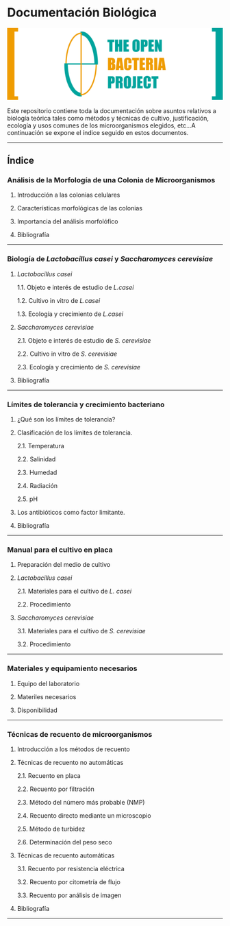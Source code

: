 # **Documentación Biológica**

![](https://raw.githubusercontent.com/TheOpenBacteriaProject/Branding/master/Documentation-Media/Document-Header.png)

Este repositorio contiene toda la documentación sobre asuntos relativos a biología teórica tales como métodos y técnicas de cultivo, justificación, ecología y usos comunes de los microorganismos elegidos, etc...A continuación se expone el índice seguido en estos documentos.

-----------------

## Índice

### **Análisis de la Morfología de una Colonia de Microorganismos**

1. Introducción a las colonias celulares

2. Características morfológicas de las colonias

3. Importancia del análisis morfolófico

4. Bibliografía

---------------------------------------

### **Biología de *Lactobacillus casei* y *Saccharomyces cerevisiae***

1. *Lactobacillus casei*

    1.1. Objeto e interés de estudio de *L.casei*

    1.2. Cultivo in vitro de *L.casei*

    1.3. Ecología y crecimiento de *L.casei*


2. *Saccharomyces cerevisiae*

    2.1. Objeto e interés de estudio de *S. cerevisiae*
    
    2.2. Cultivo in vitro de *S. cerevisiae*
    
    2.3. Ecología y crecimiento de *S. cerevisiae*
    
3. Bibliografía
    
---------------------------------------

### **Límites de tolerancia y crecimiento bacteriano**

1. ¿Qué son los límites de tolerancia?

2. Clasificación de los límites de tolerancia.

    2.1. Temperatura

    2.2. Salinidad

    2.3. Humedad

    2.4. Radiación

    2.5. pH

3. Los antibióticos como factor limitante.

4. Bibliografía

---------------------------------------

### **Manual para el cultivo en placa**

1. Preparación del medio de cultivo

2. *Lactobacillus casei*

    2.1. Materiales para el cultivo de *L. casei*

    2.2. Procedimiento

3. *Saccharomyces cerevisiae*
 
    3.1. Materiales para el cultivo de *S. cerevisiae*
 
    3.2. Procedimiento

---------------------------------------

### Materiales y equipamiento necesarios

1. Equipo del laboratorio

2. Materiles necesarios

3. Disponibilidad

---------------------------------------

### **Técnicas de recuento de microorganismos**

1. Introducción a los métodos de recuento

2. Técnicas de recuento no automáticas

    2.1. Recuento en placa
    
    2.2. Recuento por filtración
    
    2.3. Método del número más probable (NMP)
    
    2.4. Recuento directo mediante un microscopio
    
    2.5. Método de turbidez
    
    2.6. Determinación del peso seco 
    
3. Técnicas de recuento automáticas

    3.1. Recuento por resistencia eléctrica
    
    3.2. Recuento por citometría de flujo
    
    3.3. Recuento por análisis de imagen

4. Bibliografía

------------------------------
